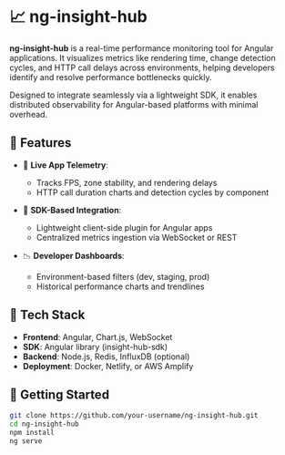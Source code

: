 # 📈 ng-insight-hub

**ng-insight-hub** is a real-time performance monitoring tool for Angular applications. It visualizes metrics like rendering time, change detection cycles, and HTTP call delays across environments, helping developers identify and resolve performance bottlenecks quickly.

Designed to integrate seamlessly via a lightweight SDK, it enables distributed observability for Angular-based platforms with minimal overhead.

## 📌 Features

- 🚦 **Live App Telemetry**:
  - Tracks FPS, zone stability, and rendering delays
  - HTTP call duration charts and detection cycles by component

- 🧩 **SDK-Based Integration**:
  - Lightweight client-side plugin for Angular apps
  - Centralized metrics ingestion via WebSocket or REST

- 📉 **Developer Dashboards**:
  - Environment-based filters (dev, staging, prod)
  - Historical performance charts and trendlines

## 🧰 Tech Stack

- **Frontend**: Angular, Chart.js, WebSocket
- **SDK**: Angular library (insight-hub-sdk)
- **Backend**: Node.js, Redis, InfluxDB (optional)
- **Deployment**: Docker, Netlify, or AWS Amplify

## 🚀 Getting Started

```bash
git clone https://github.com/your-username/ng-insight-hub.git
cd ng-insight-hub
npm install
ng serve
